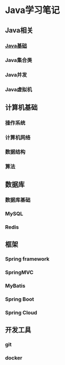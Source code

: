 # Java学习笔记

## Java相关



### [Java基础](./java/javabase/Java基础.md)

### Java集合类

### Java并发

### Java虚拟机



## 计算机基础



### 操作系统

### 计算机网络

### 数据结构

### 算法



## 数据库



### 数据库基础

### MySQL

### Redis



## 框架



### Spring framework

### SpringMVC

### MyBatis

### Spring Boot

### Spring Cloud



## 开发工具



### git

### docker